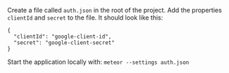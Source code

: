 Create a file called `auth.json` in the root of the project. Add the properties `clientId` and `secret` to the file. It should look like this:

```
{
  "clientId": "google-client-id",
  "secret": "google-client-secret"
}
```

Start the application locally with: `meteor --settings auth.json`